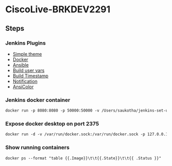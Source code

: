 # CiscoLive-BRKDEV2291


## Steps

### Jenkins Plugins

-  [Simple theme](https://tobix.github.io/jenkins-neo2-theme/dist/neo-light.css)
-  [Docker](https://plugins.jenkins.io/docker-plugin/)
-  [Ansible](https://plugins.jenkins.io/ansible/)
-  [Build user vars](https://plugins.jenkins.io/build-user-vars-plugin/)
-  [Build Timestamp](https://plugins.jenkins.io/build-timestamp/)
-  [Notification](https://plugins.jenkins.io/notification/)
-  [AnsiColor](https://plugins.jenkins.io/ansicolor/)

### Jenkins docker container
```html
docker run -p 8080:8080 -p 50000:50000 -v /Users/saukotha/jenkins-set-up/jenkins_home:/var/jenkins_home jenkins/jenkins:lts
```

### Expose docker desktop on port 2375
```html
docker run -d -v /var/run/docker.sock:/var/run/docker.sock -p 127.0.0.1:2375:2375 bobrik/socat TCP-LISTEN:2375,fork UNIX-CONNECT:/var/run/docker.sock
```
### Show running containers
```html
docker ps --format "table {{.Image}}\t\t{{.State}}\t\t{{ .Status }}"
```
